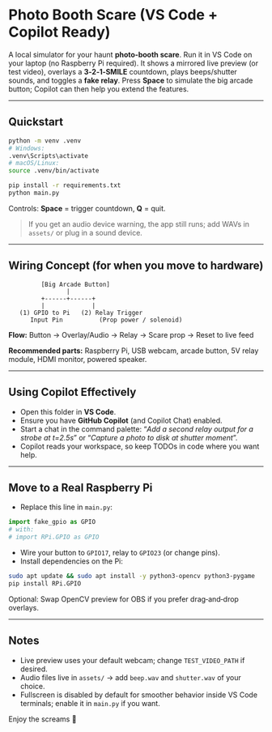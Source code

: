
# Photo Booth Scare (VS Code + Copilot Ready)

A local simulator for your haunt **photo‑booth scare**. Run it in VS Code on your laptop (no Raspberry Pi required).
It shows a mirrored live preview (or test video), overlays a **3‑2‑1‑SMILE** countdown, plays beeps/shutter sounds, and toggles a **fake relay**.
Press **Space** to simulate the big arcade button; Copilot can then help you extend the features.

---

## Quickstart

```bash
python -m venv .venv
# Windows:
.venv\Scripts\activate
# macOS/Linux:
source .venv/bin/activate

pip install -r requirements.txt
python main.py
```

Controls: **Space** = trigger countdown, **Q** = quit.

> If you get an audio device warning, the app still runs; add WAVs in `assets/` or plug in a sound device.

---

## Wiring Concept (for when you move to hardware)

```
         [Big Arcade Button]
                |
         +------+------+
         |             |
   (1) GPIO to Pi   (2) Relay Trigger
      Input Pin          (Prop power / solenoid)
```

**Flow:** Button → Overlay/Audio → Relay → Scare prop → Reset to live feed

**Recommended parts:** Raspberry Pi, USB webcam, arcade button, 5V relay module, HDMI monitor, powered speaker.

---

## Using Copilot Effectively

- Open this folder in **VS Code**.
- Ensure you have **GitHub Copilot** (and Copilot Chat) enabled.
- Start a chat in the command palette: “*Add a second relay output for a strobe at t=2.5s*” or “*Capture a photo to disk at shutter moment*”.
- Copilot reads your workspace, so keep TODOs in code where you want help.

---

## Move to a Real Raspberry Pi

- Replace this line in `main.py`:

```py
import fake_gpio as GPIO
# with:
# import RPi.GPIO as GPIO
```

- Wire your button to `GPIO17`, relay to `GPIO23` (or change pins).
- Install dependencies on the Pi:
```bash
sudo apt update && sudo apt install -y python3-opencv python3-pygame
pip install RPi.GPIO
```

Optional: Swap OpenCV preview for OBS if you prefer drag‑and‑drop overlays.

---

## Notes

- Live preview uses your default webcam; change `TEST_VIDEO_PATH` if desired.
- Audio files live in `assets/` → add `beep.wav` and `shutter.wav` of your choice.
- Fullscreen is disabled by default for smoother behavior inside VS Code terminals; enable it in `main.py` if you want.

Enjoy the screams 👻
